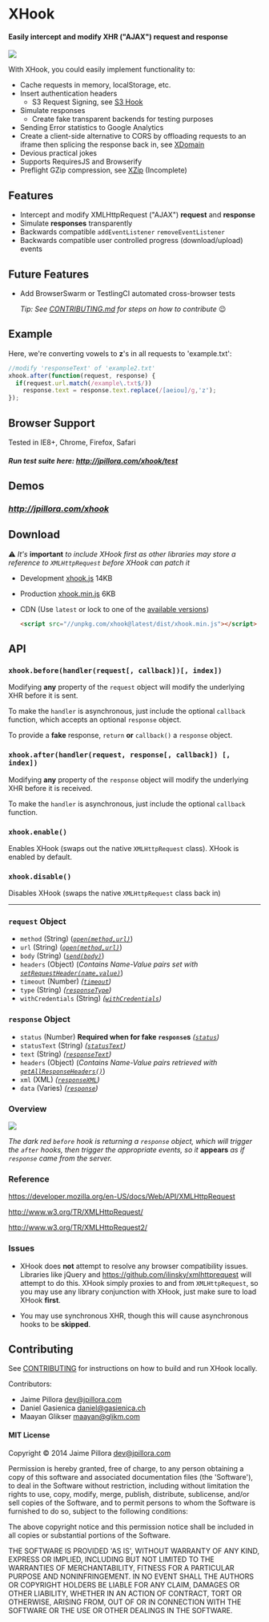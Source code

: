 # XHook

#### Easily intercept and modify XHR ("AJAX") request and response

<a href="https://twitter.com/intent/tweet?hashtags=xhook%2Cjavascript%2Cxhr&original_referer=http%3A%2F%2Fgithub.com%2F&text=XHook%3A+Easily+intercept+and+modify+XHR+request+and+response&tw_p=tweetbutton&url=https%3A%2F%2Fgithub.com%2Fjpillora%2Fxhook" target="_blank">
  <img src="http://jpillora.com/github-twitter-button/img/tweet.png"></img>
</a>

With XHook, you could easily implement functionality to:

* Cache requests in memory, localStorage, etc.
* Insert authentication headers
  * S3 Request Signing, see [S3 Hook](https://github.com/jpillora/s3hook)
* Simulate responses
  * Create fake transparent backends for testing purposes
* Sending Error statistics to Google Analytics
* Create a client-side alternative to CORS by offloading requests to an iframe then splicing the response back in, see [XDomain](http://jpillora.com/xdomain)
* Devious practical jokes
* Supports RequiresJS and Browserify
* Preflight GZip compression, see [XZip](http://github.com/jpillora/xzip) (Incomplete)

## Features

* Intercept and modify XMLHttpRequest ("AJAX") **request** and **response**
* Simulate **responses** transparently
* Backwards compatible `addEventListener` `removeEventListener`
* Backwards compatible user controlled progress (download/upload) events

## Future Features

* Add BrowserSwarm or TestlingCI automated cross-browser tests

  *Tip: See [CONTRIBUTING.md](CONTRIBUTING.md) for steps on how to contribute* :wink:

## Example

Here, we're converting vowels to **z**'s in all requests to 'example.txt':

``` javascript
//modify 'responseText' of 'example2.txt'
xhook.after(function(request, response) {
  if(request.url.match(/example\.txt$/))
    response.text = response.text.replace(/[aeiou]/g,'z');
});
```

## Browser Support

Tested in IE8+, Chrome, Firefox, Safari

#### *Run test suite here: http://jpillora.com/xhook/test*

<!--
[![browser support](https://ci.testling.com/jpillora/xhook.png)](https://ci.testling.com/jpillora/xhook)
 -->

## Demos

### *http://jpillora.com/xhook*

## Download

  :warning:    *It's* **important** *to include XHook first as other libraries may store a reference to `XMLHttpRequest` before XHook can patch it*

* Development [xhook.js](https://jpillora.com/xhook/dist/xhook.js) 14KB
* Production [xhook.min.js](https://jpillora.com/xhook/dist/xhook.min.js) 6KB
* CDN (Use `latest` or lock to one of the [available versions](https://github.com/jpillora/xhook/releases))

	``` html
	<script src="//unpkg.com/xhook@latest/dist/xhook.min.js"></script>
	```

## API

### `xhook.before(handler(request[, callback])[, index])`

Modifying **any** property of the `request` object will modify the underlying XHR before it is sent.

To make the `handler` is asynchronous, just include the optional `callback` function, which accepts an optional `response` object.

To provide a **fake** response, `return` **or** `callback()` a `response` object.

### `xhook.after(handler(request, response[, callback]) [, index])`

Modifying **any** property of the `response` object will modify the underlying XHR before it is received.

To make the `handler` is asynchronous, just include the optional `callback` function.

### `xhook.enable()`

Enables XHook (swaps out the native `XMLHttpRequest` class). XHook is enabled by default.

### `xhook.disable()`

Disables XHook (swaps the native `XMLHttpRequest` class back in)

---

### `request` Object

* `method` (String) (*<a href="https://developer.mozilla.org/en-US/docs/Web/API/XMLHttpRequest#open()">`open(method,url)`</a>*)
* `url` (String) (*<a href="https://developer.mozilla.org/en-US/docs/Web/API/XMLHttpRequest#open()">`open(method,url)`</a>*)
* `body` (String) (*<a href="https://developer.mozilla.org/en-US/docs/Web/API/XMLHttpRequest#send()">`send(body)`</a>*)
* `headers` (Object) (*Contains Name-Value pairs set with <a href="https://developer.mozilla.org/en-US/docs/Web/API/XMLHttpRequest#setRequestHeader()">`setRequestHeader(name,value)`</a>*)
* `timeout` (Number) *([`timeout`](https://developer.mozilla.org/en-US/docs/Web/API/XMLHttpRequest#timeout))*
* `type` (String) *([`responseType`](https://developer.mozilla.org/en-US/docs/Web/API/XMLHttpRequest#responseType))*
* `withCredentials` (String) *([`withCredentials`](https://developer.mozilla.org/en-US/docs/Web/API/XMLHttpRequest#withCredentials))*

### `response` Object

* `status` (Number) **Required when for fake `response`s** *([`status`](https://developer.mozilla.org/en-US/docs/Web/API/XMLHttpRequest#status))*
* `statusText` (String) *([`statusText`](https://developer.mozilla.org/en-US/docs/Web/API/XMLHttpRequest#statusText))*
* `text` (String) *([`responseText`](https://developer.mozilla.org/en-US/docs/Web/API/XMLHttpRequest#responseText))*
* `headers` (Object) (*Contains Name-Value pairs retrieved with <a href="https://developer.mozilla.org/en-US/docs/Web/API/XMLHttpRequest#getAllResponseHeaders()">`getAllResponseHeaders()`</a>*)
* `xml` (XML) *([`responseXML`](https://developer.mozilla.org/en-US/docs/Web/API/XMLHttpRequest#responseXML))*
* `data` (Varies) *([`response`](https://developer.mozilla.org/en-US/docs/Web/API/XMLHttpRequest#response))*

### Overview

<img src="https://docs.google.com/drawings/d/1PTxHDqdW9iNqagDwtaO0ggXZkJp7ILiRDVWAMHInFGQ/pub?w=498&amp;h=235">

*The dark red `before` hook is returning a `response` object, which will trigger the `after`
hooks, then trigger the appropriate events, so it* **appears** *as if `response` came from
the server.*

### Reference

https://developer.mozilla.org/en-US/docs/Web/API/XMLHttpRequest

http://www.w3.org/TR/XMLHttpRequest/

http://www.w3.org/TR/XMLHttpRequest2/

### Issues

* XHook does **not** attempt to resolve any browser compatibility issues. Libraries like jQuery
and https://github.com/ilinsky/xmlhttprequest will attempt to do this. XHook simply proxies to and from `XMLHttpRequest`, so you may use any library
conjunction with XHook, just make sure to load XHook **first**.

* You may use synchronous XHR, though this will cause asynchronous hooks to be **skipped**.

## Contributing

See [CONTRIBUTING](CONTRIBUTING.md) for instructions on how to build and run XHook locally.

Contributors:

* Jaime Pillora <dev@jpillora.com>
* Daniel Gasienica <daniel@gasienica.ch>
* Maayan Glikser <maayan@glikm.com>

#### MIT License

Copyright © 2014 Jaime Pillora <dev@jpillora.com>

Permission is hereby granted, free of charge, to any person obtaining
a copy of this software and associated documentation files (the
'Software'), to deal in the Software without restriction, including
without limitation the rights to use, copy, modify, merge, publish,
distribute, sublicense, and/or sell copies of the Software, and to
permit persons to whom the Software is furnished to do so, subject to
the following conditions:

The above copyright notice and this permission notice shall be
included in all copies or substantial portions of the Software.

THE SOFTWARE IS PROVIDED 'AS IS', WITHOUT WARRANTY OF ANY KIND,
EXPRESS OR IMPLIED, INCLUDING BUT NOT LIMITED TO THE WARRANTIES OF
MERCHANTABILITY, FITNESS FOR A PARTICULAR PURPOSE AND NONINFRINGEMENT.
IN NO EVENT SHALL THE AUTHORS OR COPYRIGHT HOLDERS BE LIABLE FOR ANY
CLAIM, DAMAGES OR OTHER LIABILITY, WHETHER IN AN ACTION OF CONTRACT,
TORT OR OTHERWISE, ARISING FROM, OUT OF OR IN CONNECTION WITH THE
SOFTWARE OR THE USE OR OTHER DEALINGS IN THE SOFTWARE.
